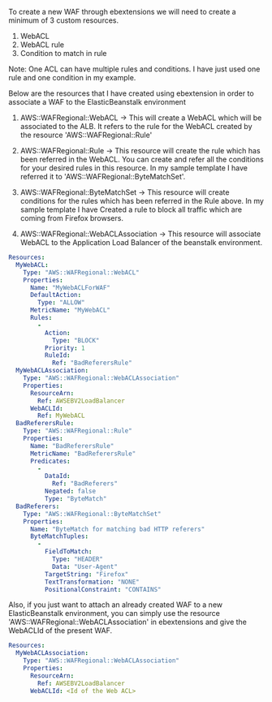 To create a new WAF through ebextensions we will need to create a minimum of 3 custom resources.

1. WebACL
2. WebACL rule
3. Condition to match in rule

Note: One ACL can have multiple rules and conditions. I have just used one rule and one condition in my example.

Below are the resources that I have created using ebextension in order to associate a WAF to the ElasticBeanstalk environment

1. AWS::WAFRegional::WebACL -> This will create a WebACL which will be associated to the ALB. It refers to the rule for the WebACL created by the resource 'AWS::WAFRegional::Rule'

2. AWS::WAFRegional::Rule -> This resource will create the rule which has been referred in the WebACL. You can create and refer all the conditions for your desired rules in this resource. In my sample template I have referred it to 'AWS::WAFRegional::ByteMatchSet'.

3. AWS::WAFRegional::ByteMatchSet -> This resource will create conditions for the rules which has been referred in the Rule above. In my sample template I have Created a rule to block all traffic which are coming from Firefox browsers.

4. AWS::WAFRegional::WebACLAssociation -> This resource will associate WebACL to the Application Load Balancer of the beanstalk environment.

```yaml
Resources:
  MyWebACL:
    Type: "AWS::WAFRegional::WebACL"
    Properties:
      Name: "MyWebACLForWAF"
      DefaultAction:
        Type: "ALLOW"
      MetricName: "MyWebACL"
      Rules:
        -
          Action:
            Type: "BLOCK"
          Priority: 1
          RuleId:
            Ref: "BadReferersRule"
  MyWebACLAssociation:
    Type: "AWS::WAFRegional::WebACLAssociation"
    Properties:
      ResourceArn:
        Ref: AWSEBV2LoadBalancer
      WebACLId:
        Ref: MyWebACL
  BadReferersRule:
    Type: "AWS::WAFRegional::Rule"
    Properties:
      Name: "BadReferersRule"
      MetricName: "BadReferersRule"
      Predicates:
        -
          DataId:
            Ref: "BadReferers"
          Negated: false
          Type: "ByteMatch"
  BadReferers:
    Type: "AWS::WAFRegional::ByteMatchSet"
    Properties:
      Name: "ByteMatch for matching bad HTTP referers"
      ByteMatchTuples:
        -
          FieldToMatch:
            Type: "HEADER"
            Data: "User-Agent"
          TargetString: "Firefox"
          TextTransformation: "NONE"
          PositionalConstraint: "CONTAINS"
```

Also, if you just want to attach an already created WAF to a new ElasticBeanstalk environment, you can simply use the resource 'AWS::WAFRegional::WebACLAssociation' in ebextensions and give the WebACLId of the present WAF.

```yaml
Resources:
  MyWebACLAssociation:
    Type: "AWS::WAFRegional::WebACLAssociation"
    Properties:
      ResourceArn:
        Ref: AWSEBV2LoadBalancer
      WebACLId: <Id of the Web ACL>
```
